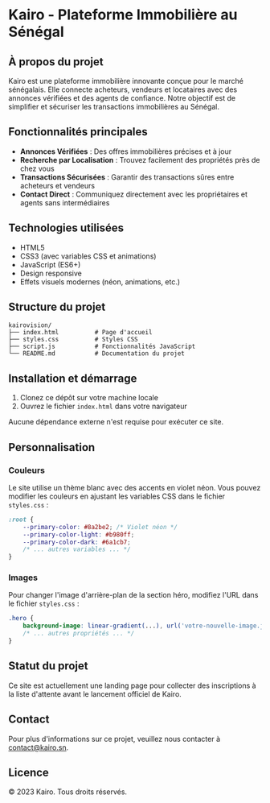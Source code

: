 # Kairo - Plateforme Immobilière au Sénégal

## À propos du projet

Kairo est une plateforme immobilière innovante conçue pour le marché sénégalais. Elle connecte acheteurs, vendeurs et locataires avec des annonces vérifiées et des agents de confiance. Notre objectif est de simplifier et sécuriser les transactions immobilières au Sénégal.

## Fonctionnalités principales

- **Annonces Vérifiées** : Des offres immobilières précises et à jour
- **Recherche par Localisation** : Trouvez facilement des propriétés près de chez vous
- **Transactions Sécurisées** : Garantir des transactions sûres entre acheteurs et vendeurs
- **Contact Direct** : Communiquez directement avec les propriétaires et agents sans intermédiaires

## Technologies utilisées

- HTML5
- CSS3 (avec variables CSS et animations)
- JavaScript (ES6+)
- Design responsive
- Effets visuels modernes (néon, animations, etc.)

## Structure du projet

```
kairovision/
├── index.html          # Page d'accueil
├── styles.css          # Styles CSS
├── script.js           # Fonctionnalités JavaScript
└── README.md           # Documentation du projet
```

## Installation et démarrage

1. Clonez ce dépôt sur votre machine locale
2. Ouvrez le fichier `index.html` dans votre navigateur

Aucune dépendance externe n'est requise pour exécuter ce site.

## Personnalisation

### Couleurs

Le site utilise un thème blanc avec des accents en violet néon. Vous pouvez modifier les couleurs en ajustant les variables CSS dans le fichier `styles.css` :

```css
:root {
    --primary-color: #8a2be2; /* Violet néon */
    --primary-color-light: #b980ff;
    --primary-color-dark: #6a1cb7;
    /* ... autres variables ... */
}
```

### Images

Pour changer l'image d'arrière-plan de la section héro, modifiez l'URL dans le fichier `styles.css` :

```css
.hero {
    background-image: linear-gradient(...), url('votre-nouvelle-image.jpg');
    /* ... autres propriétés ... */
}
```

## Statut du projet

Ce site est actuellement une landing page pour collecter des inscriptions à la liste d'attente avant le lancement officiel de Kairo.

## Contact

Pour plus d'informations sur ce projet, veuillez nous contacter à [contact@kairo.sn](mailto:contact@kairo.sn).

## Licence

© 2023 Kairo. Tous droits réservés. 